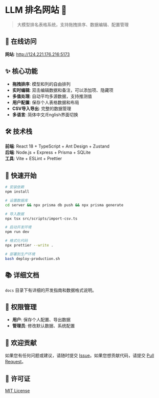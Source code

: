 # LLM 排名网站 🎯

> 大模型排名表格系统，支持拖拽排序、数据编辑、配置管理

## 🚀 在线访问

**网站**: http://124.221.176.216:5173

## ✨ 核心功能

- **拖拽排序**: 模型和列的自由排列
- **实时编辑**: 双击编辑数据和备注，可以添加项、隐藏项
- **多值处理**: 自动平均多源数据，支持推测值
- **用户配置**: 保存个人表格数据和布局
- **CSV导入导出**: 完整的数据管理
- **多语言**: 简体中文/English界面切换

## 🛠️ 技术栈

**前端**: React 18 + TypeScript + Ant Design + Zustand  
**后端**: Node.js + Express + Prisma + SQLite  
**工具**: Vite + ESLint + Prettier

## 🔧 快速开始

```bash
# 安装依赖
npm install

# 设置数据库
cd server && npx prisma db push && npx prisma generate

# 导入数据
npx tsx src/scripts/import-csv.ts

# 启动开发环境
npm run dev

# 格式化代码
npx prettier --write .

# 部署到生产环境
bash deploy-production.sh
```

## 📚 详细文档

`docs` 目录下有详细的开发指南和数据格式说明。

## 🔐 权限管理

- **用户**: 保存个人配置、导出数据
- **管理员**: 修改默认数据、系统配置

## 🤝 欢迎贡献

如果您有任何问题或建议，请随时提交 [Issue](https://github.com/jiuwen236/LLMrank/issues)。如果您想贡献代码，请提交 [Pull Request](https://github.com/jiuwen236/LLMrank/pulls)。

## 📄 许可证

[MIT License](https://opensource.org/license/mit/)
